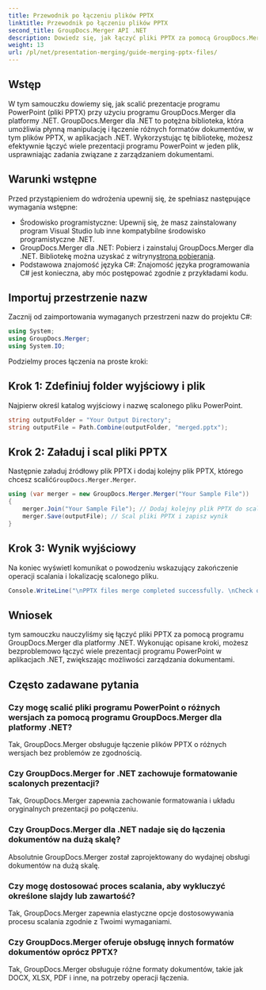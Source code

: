 ```yaml
---
title: Przewodnik po łączeniu plików PPTX
linktitle: Przewodnik po łączeniu plików PPTX
second_title: GroupDocs.Merger API .NET
description: Dowiedz się, jak łączyć pliki PPTX za pomocą GroupDocs.Merger dla .NET. Usprawnij zarządzanie dokumentami dzięki tej potężnej bibliotece .NET.
weight: 13
url: /pl/net/presentation-merging/guide-merging-pptx-files/
---
```

## Wstęp
W tym samouczku dowiemy się, jak scalić prezentacje programu PowerPoint (pliki PPTX) przy użyciu programu GroupDocs.Merger dla platformy .NET. GroupDocs.Merger dla .NET to potężna biblioteka, która umożliwia płynną manipulację i łączenie różnych formatów dokumentów, w tym plików PPTX, w aplikacjach .NET. Wykorzystując tę bibliotekę, możesz efektywnie łączyć wiele prezentacji programu PowerPoint w jeden plik, usprawniając zadania związane z zarządzaniem dokumentami.
## Warunki wstępne
Przed przystąpieniem do wdrożenia upewnij się, że spełniasz następujące wymagania wstępne:
- Środowisko programistyczne: Upewnij się, że masz zainstalowany program Visual Studio lub inne kompatybilne środowisko programistyczne .NET.
- GroupDocs.Merger dla .NET: Pobierz i zainstaluj GroupDocs.Merger dla .NET. Bibliotekę można uzyskać z witryny[strona pobierania](https://releases.groupdocs.com/merger/net/).
- Podstawowa znajomość języka C#: Znajomość języka programowania C# jest konieczna, aby móc postępować zgodnie z przykładami kodu.

## Importuj przestrzenie nazw
Zacznij od zaimportowania wymaganych przestrzeni nazw do projektu C#:
```csharp
using System; 
using GroupDocs.Merger;
using System.IO;
```

Podzielmy proces łączenia na proste kroki:
## Krok 1: Zdefiniuj folder wyjściowy i plik
Najpierw określ katalog wyjściowy i nazwę scalonego pliku PowerPoint.
```csharp
string outputFolder = "Your Output Directory";
string outputFile = Path.Combine(outputFolder, "merged.pptx");
```
## Krok 2: Załaduj i scal pliki PPTX
 Następnie załaduj źródłowy plik PPTX i dodaj kolejny plik PPTX, którego chcesz scalić`GroupDocs.Merger.Merger`.
```csharp
using (var merger = new GroupDocs.Merger.Merger("Your Sample File"))
{
    merger.Join("Your Sample File"); // Dodaj kolejny plik PPTX do scalania
    merger.Save(outputFile); // Scal pliki PPTX i zapisz wynik
}
```
## Krok 3: Wynik wyjściowy
Na koniec wyświetl komunikat o powodzeniu wskazujący zakończenie operacji scalania i lokalizację scalonego pliku.
```csharp
Console.WriteLine("\nPPTX files merge completed successfully. \nCheck output in {0}", outputFolder);
```

## Wniosek
tym samouczku nauczyliśmy się łączyć pliki PPTX za pomocą programu GroupDocs.Merger dla platformy .NET. Wykonując opisane kroki, możesz bezproblemowo łączyć wiele prezentacji programu PowerPoint w aplikacjach .NET, zwiększając możliwości zarządzania dokumentami.

## Często zadawane pytania
### Czy mogę scalić pliki programu PowerPoint o różnych wersjach za pomocą programu GroupDocs.Merger dla platformy .NET?
Tak, GroupDocs.Merger obsługuje łączenie plików PPTX o różnych wersjach bez problemów ze zgodnością.
### Czy GroupDocs.Merger for .NET zachowuje formatowanie scalonych prezentacji?
Tak, GroupDocs.Merger zapewnia zachowanie formatowania i układu oryginalnych prezentacji po połączeniu.
### Czy GroupDocs.Merger dla .NET nadaje się do łączenia dokumentów na dużą skalę?
Absolutnie GroupDocs.Merger został zaprojektowany do wydajnej obsługi dokumentów na dużą skalę.
### Czy mogę dostosować proces scalania, aby wykluczyć określone slajdy lub zawartość?
Tak, GroupDocs.Merger zapewnia elastyczne opcje dostosowywania procesu scalania zgodnie z Twoimi wymaganiami.
### Czy GroupDocs.Merger oferuje obsługę innych formatów dokumentów oprócz PPTX?
Tak, GroupDocs.Merger obsługuje różne formaty dokumentów, takie jak DOCX, XLSX, PDF i inne, na potrzeby operacji łączenia.